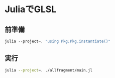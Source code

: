 # JuliaでGLSL

## 前準備

```julia
julia --project=. "using Pkg;Pkg.instantiate()"
```

## 実行

```bash
julia --project=. ./allfragment/main.jl
```